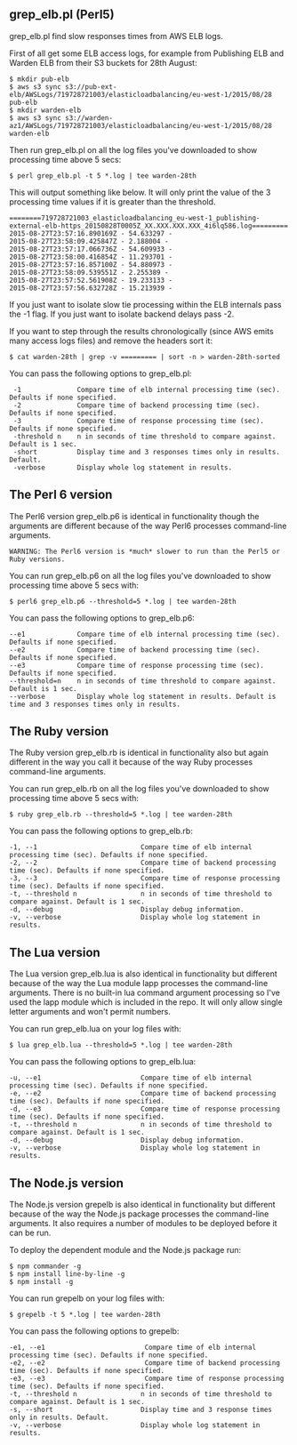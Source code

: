 ## grep_elb.pl (Perl5)

grep_elb.pl find slow responses times from AWS ELB logs. 

First of all get some ELB access logs, for example from Publishing ELB and Warden ELB from their S3 buckets for 28th August:

```
$ mkdir pub-elb
$ aws s3 sync s3://pub-ext-elb/AWSLogs/719728721003/elasticloadbalancing/eu-west-1/2015/08/28 pub-elb
$ mkdir warden-elb
$ aws s3 sync s3://warden-az1/AWSLogs/719728721003/elasticloadbalancing/eu-west-1/2015/08/28 warden-elb
```

Then run grep_elb.pl on all the log files you've downloaded to show processing time above 5 secs:

```
$ perl grep_elb.pl -t 5 *.log | tee warden-28th
```

This will output something like below. It will only print the value of the 3 processing time values if it is greater than the threshold. 

```
========719728721003_elasticloadbalancing_eu-west-1_publishing-external-elb-https_20150828T0005Z_XX.XXX.XXX.XXX_4i6lq586.log=========
2015-08-27T23:57:16.890169Z - 54.633297 -
2015-08-27T23:58:09.425847Z - 2.188004 -
2015-08-27T23:57:17.066736Z - 54.609933 -
2015-08-27T23:58:00.416854Z - 11.293701 -
2015-08-27T23:57:16.857100Z - 54.880973 -
2015-08-27T23:58:09.539551Z - 2.255389 -
2015-08-27T23:57:52.561908Z - 19.233133 -
2015-08-27T23:57:56.632728Z - 15.213939 -
```

If you just want to isolate slow tie processing within the ELB internals pass the -1 flag. If you just want to isolate backend delays pass -2. 

If you want to step through the results chronologically (since AWS emits many access logs files) and remove the headers sort it:

```
$ cat warden-28th | grep -v ========= | sort -n > warden-28th-sorted
```

You can pass the following options to grep_elb.pl: 

```
 -1              Compare time of elb internal processing time (sec). Defaults if none specified. 
 -2              Compare time of backend processing time (sec). Defaults if none specified. 
 -3              Compare time of response processing time (sec). Defaults if none specified. 
 -threshold n    n in seconds of time threshold to compare against. Default is 1 sec. 
 -short          Display time and 3 responses times only in results. Default. 
 -verbose        Display whole log statement in results.
```

## The Perl 6 version

The Perl6 version grep_elb.p6 is identical in functionality though the arguments are different because of the way Perl6 processes command-line arguments. 

```
WARNING: The Perl6 version is *much* slower to run than the Perl5 or Ruby versions. 
```

You can run grep_elb.p6 on all the log files you've downloaded to show processing time above 5 secs with:

```
$ perl6 grep_elb.p6 --threshold=5 *.log | tee warden-28th
```

You can pass the following options to grep_elb.p6: 

```
--e1             Compare time of elb internal processing time (sec). Defaults if none specified.
--e2             Compare time of backend processing time (sec). Defaults if none specified.
--e3             Compare time of response processing time (sec). Defaults if none specified.
--threshold=n    n in seconds of time threshold to compare against. Default is 1 sec.
--verbose        Display whole log statement in results. Default is time and 3 responses times only in results.
```

## The Ruby version

The Ruby version grep_elb.rb is identical in functionality also but again different in the way you call it because of the way Ruby processes command-line arguments. 

You can run grep_elb.rb on all the log files you've downloaded to show processing time above 5 secs with:

```
$ ruby grep_elb.rb --threshold=5 *.log | tee warden-28th
```

You can pass the following options to grep_elb.rb: 

```
-1, --1                          Compare time of elb internal processing time (sec). Defaults if none specified.
-2, --2                          Compare time of backend processing time (sec). Defaults if none specified.
-3, --3                          Compare time of response processing time (sec). Defaults if none specified.
-t, --threshold n                n in seconds of time threshold to compare against. Default is 1 sec.
-d, --debug                      Display debug information.
-v, --verbose                    Display whole log statement in results.
```

## The Lua version

The Lua version grep_elb.lua is also identical in functionality but different because of the way the Lua module lapp processes the command-line arguments. There is no built-in lua command argument processing so I've used the lapp module which is included in the repo. It will only allow single letter arguments and won't permit numbers. 

You can run grep_elb.lua on your log files with:

```
$ lua grep_elb.lua --threshold=5 *.log | tee warden-28th
```

You can pass the following options to grep_elb.lua: 

```
-u, --e1                         Compare time of elb internal processing time (sec). Defaults if none specified.
-e, --e2                         Compare time of backend processing time (sec). Defaults if none specified.
-d, --e3                         Compare time of response processing time (sec). Defaults if none specified.
-t, --threshold n                n in seconds of time threshold to compare against. Default is 1 sec.
-d, --debug                      Display debug information.
-v, --verbose                    Display whole log statement in results.
```

## The Node.js version

The Node.js version grepelb is also identical in functionality but different because of the way the Node.js package processes the command-line arguments. It also requires a number of modules to be deployed before it can be run. 

To deploy the dependent module and the Node.js package run: 

```
$ npm commander -g
$ npm install line-by-line -g
$ npm install -g
```

You can run grepelb on your log files with:

```
$ grepelb -t 5 *.log | tee warden-28th
```

You can pass the following options to grepelb: 

```
-e1, --e1                         Compare time of elb internal processing time (sec). Defaults if none specified.
-e2, --e2                         Compare time of backend processing time (sec). Defaults if none specified.
-e3, --e3                         Compare time of response processing time (sec). Defaults if none specified.
-t, --threshold n                n in seconds of time threshold to compare against. Default is 1 sec.
-s, --short                      Display time and 3 response times only in results. Default.
-v, --verbose                    Display whole log statement in results.
```